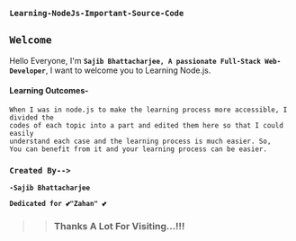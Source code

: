 ### `Learning-NodeJs-Important-Source-Code`

## `Welcome`

Hello Everyone, I'm **`Sajib Bhattacharjee, A passionate Full-Stack Web-Developer`**, I want to welcome you to 
Learning Node.js.

#### Learning Outcomes-
```
When I was in node.js to make the learning process more accessible, I divided the
codes of each topic into a part and edited them here so that I could easily 
understand each case and the learning process is much easier. So, 
You can benefit from it and your learning process can be easier.
``` 
### `Created By-->`

**`-Sajib Bhattacharjee`**

**`Dedicated for 💕"Zahan" 💕`**

> > ### Thanks A Lot For Visiting...!!!
